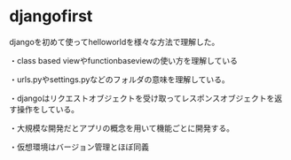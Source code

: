 # djangofirst
djangoを初めて使ってhelloworldを様々な方法で理解した。

・class based viewやfunctionbaseviewの使い方を理解している

・urls.pyやsettings.pyなどのフォルダの意味を理解している。

・djangoはリクエストオブジェクトを受け取ってレスポンスオブジェクトを返す操作をしている。

・大規模な開発だとアプリの概念を用いて機能ごとに開発する。

・仮想環境はバージョン管理とほぼ同義

